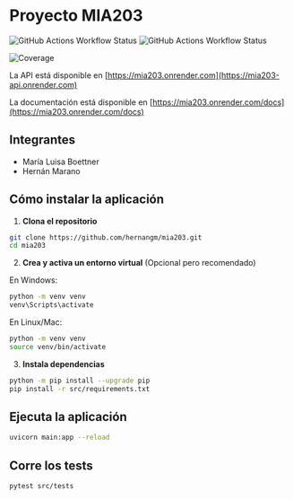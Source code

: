 # Proyecto MIA203

![GitHub Actions Workflow Status](https://img.shields.io/github/actions/workflow/status/hernangm/mia203/CICD.yaml?branch=main&label=Main)
![GitHub Actions Workflow Status](https://img.shields.io/github/actions/workflow/status/hernangm/mia203/CICD.yaml?branch=production&label=Production)


![Coverage](https://raw.githubusercontent.com/hernangm/mia203/blob/main/coverage.svg)

La API está disponible en [https://mia203.onrender.com](https://mia203-api.onrender.com)

La documentación está disponible en [https://mia203.onrender.com/docs](https://mia203.onrender.com/docs)

## Integrantes

- María Luisa Boettner
- Hernán Marano

## Cómo instalar la aplicación

1. **Clona el repositorio**

```bash
git clone https://github.com/hernangm/mia203.git
cd mia203
```

2. **Crea y activa un entorno virtual** (Opcional pero recomendado)

En Windows:
```bash
python -m venv venv
venv\Scripts\activate
```
En Linux/Mac:
```bash
python -m venv venv
source venv/bin/activate
```

3. **Instala dependencias**

```bash
python -m pip install --upgrade pip
pip install -r src/requirements.txt
```

## Ejecuta la aplicación

```bash
uvicorn main:app --reload
```

## Corre los tests

```bash
pytest src/tests
```